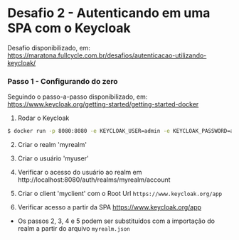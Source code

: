 # Desafio 2 - Autenticando em uma SPA com o Keycloak
Desafio disponibilizado, em: https://maratona.fullcycle.com.br/desafios/autenticacao-utilizando-keycloak/

### Passo 1 - Configurando do zero
Seguindo o passo-a-passo disponibilizado, em: https://www.keycloak.org/getting-started/getting-started-docker

1. Rodar o Keycloak
```bash
$ docker run -p 8080:8080 -e KEYCLOAK_USER=admin -e KEYCLOAK_PASSWORD=admin quay.io/keycloak/keycloak:11.0.1
```

2. Criar o realm 'myrealm'

3. Criar o usuário 'myuser'

4. Verificar o acesso do usuário ao realm em http://localhost:8080/auth/realms/myrealm/account

5. Criar o client 'myclient' com o Root Url `https://www.keycloak.org/app`

6. Verificar acesso a partir da SPA https://www.keycloak.org/app

* Os passos 2, 3, 4 e 5 podem ser substituídos com a importação do realm a partir do arquivo `myrealm.json`
